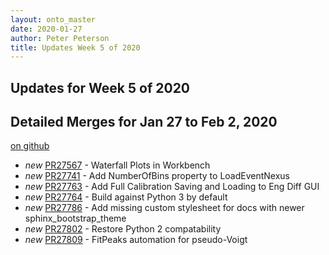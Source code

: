 ```yaml
---
layout: onto_master
date: 2020-01-27
author: Peter Peterson
title: Updates Week 5 of 2020
---
```

Updates for Week 5 of 2020
--------------------------

Detailed Merges for Jan 27 to Feb 2, 2020
-----------------------------------------
[on github](https://github.com/mantidproject/mantid/pulls?q=is%3Apr+merged%3A2020-01-28..2020-02-02)

* *new* [PR27567](https://github.com/mantidproject/mantid/pull/27567) - Waterfall Plots in Workbench
* *new* [PR27741](https://github.com/mantidproject/mantid/pull/27741) - Add NumberOfBins property to LoadEventNexus
* *new* [PR27763](https://github.com/mantidproject/mantid/pull/27763) - Add Full Calibration Saving and Loading to Eng Diff GUI
* *new* [PR27764](https://github.com/mantidproject/mantid/pull/27764) - Build against Python 3 by default
* *new* [PR27786](https://github.com/mantidproject/mantid/pull/27786) - Add missing custom stylesheet for docs with newer sphinx_bootstrap_theme
* *new* [PR27802](https://github.com/mantidproject/mantid/pull/27802) - Restore Python 2 compatability
* *new* [PR27809](https://github.com/mantidproject/mantid/pull/27809) - FitPeaks automation for pseudo-Voigt
